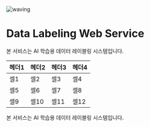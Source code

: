 ![waving](https://capsule-render.vercel.app/api?type=waving&height=200&text=Data%20Labeling%20Web%20Service%20&fontAlign=80&fontAlignY=40&color=gradient)

# Data Labeling Web Service
본 서비스는 AI 학습용 데이터 레이블링 시스템입니다. 

헤더1|헤더2|헤더3|헤더4
---|---|---|---
셀1|셀2|셀3|셀4
셀5|셀6|셀7|셀8
셀9|셀10|셀11|셀12

본 서비스는 AI 학습용 데이터 레이블링 시스템입니다.

